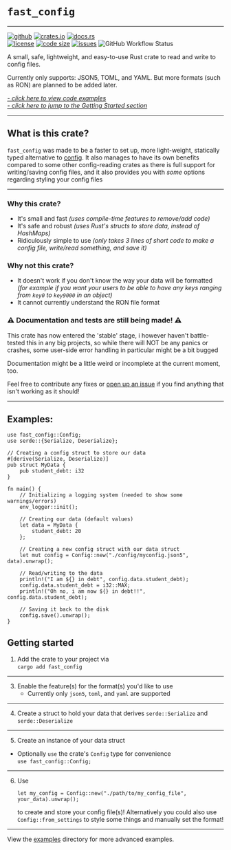 `fast_config`
=============
---

[<img alt="github" src="https://img.shields.io/badge/github-fast_config-brightgreen.svg?logo=github&style=for-the-badge"/>](https://github.com/FlooferLand/fast_config)
[<img alt="crates.io" src="https://img.shields.io/crates/v/fast_config?logo=rust&style=for-the-badge"/>](https://crates.io/crates/fast_config)
[<img alt="docs.rs" src="https://img.shields.io/badge/docs.rs-fast_config-988.svg?logo=rust&style=for-the-badge"/>](https://docs.rs/fast_config)
<br style="display: block; margin: 0 0; content: '---'" />
[<img alt="license" src="https://img.shields.io/github/license/FlooferLand/fast_config?style=flat"/>](https://github.com/FlooferLand/fast_config/blob/main/LICENSE)
[<img alt="code size" src="https://img.shields.io/github/languages/code-size/FlooferLand/fast_config?style=flat"/>](https://www.youtube.com/watch?v=dQw4w9WgXcQ)
[<img alt="issues" src="https://img.shields.io/github/issues/FlooferLand/fast_config?label=open%20issues&style=flat"/>](https://github.com/FlooferLand/fast_config/issues)
![GitHub Workflow Status](https://img.shields.io/github/actions/workflow/status/FlooferLand/fast_config/main_test.yml)

A small, safe, lightweight, and easy-to-use Rust crate to read and write to config files.

Currently only supports: JSON5, TOML, and YAML.
But more formats (such as RON) are planned to be added later.

*[- click here to view code examples](#examples)*
<br style="display: block; margin: 0 0; content: '---'" />
*[- click here to jump to the Getting Started section](#getting-started)*

---

## What is this crate?
`fast_config` was made to be a faster to set up, more light-weight, statically typed alternative to [config](https://crates.io/crates/config).
It also manages to have its own benefits compared to some other config-reading crates
as there is full support for writing/saving config files,
and it also provides you with *some* options regarding styling your config files

---

### Why this crate?
- It's small and fast *(uses compile-time features to remove/add code)*
- It's safe and robust *(uses Rust's structs to store data, instead of HashMaps)*
- Ridiculously simple to use *(only takes 3 lines of short code to make a config file, write/read something, and save it)*

### Why not this crate?
- It doesn't work if you don't know the way your data will be formatted
  *(for example if you want your users to be able to have any keys ranging from `key0` to `key9000` in an object)*
- It cannot currently understand the RON file format

### ⚠ Documentation and tests are still being made! ⚠
This crate has now entered the 'stable' stage, i however haven't battle-tested this in any big projects,
so while there will NOT be any panics or crashes,
some user-side error handling in particular might be a bit bugged

Documentation might be a little weird or incomplete at the current moment, too.

Feel free to contribute any fixes or [open up an issue](https://github.com/FlooferLand/fast_config/issues) if you find
anything that isn't working as it should!

---

## Examples:
```rust,ignore
use fast_config::Config;
use serde::{Serialize, Deserialize};

// Creating a config struct to store our data
#[derive(Serialize, Deserialize)]
pub struct MyData {
    pub student_debt: i32
}

fn main() {
    // Initializing a logging system (needed to show some warnings/errors)
    env_logger::init();

    // Creating our data (default values)
    let data = MyData {
        student_debt: 20
    };

    // Creating a new config struct with our data struct
    let mut config = Config::new("./config/myconfig.json5", data).unwrap();

    // Read/writing to the data
    println!("I am ${} in debt", config.data.student_debt);
    config.data.student_debt = i32::MAX;
    println!("Oh no, i am now ${} in debt!!", config.data.student_debt);

    // Saving it back to the disk
    config.save().unwrap();
}
```

## Getting started

1. Add the crate to your project via <br/> `cargo add fast_config`
---

3. Enable the feature(s) for the format(s) you'd like to use <br/>
   - Currently only `json5`, `toml`, and `yaml` are supported <br/>
---
4. Create a struct to hold your data that derives `serde::Serialize` and `serde::Deserialize`
---
5. Create an instance of your data struct
- Optionally `use` the crate's `Config` type for convenience <br/>
  `use fast_config::Config;`
---
6. Use <br/>
   ```rust,ignore
   let my_config = Config::new("./path/to/my_config_file", your_data).unwrap();
   ```
   to create and store your config file(s)!
Alternatively you could also use `Config::from_settings` to style some things and manually set the format!

---

View the [examples](./examples) directory for more advanced examples.
